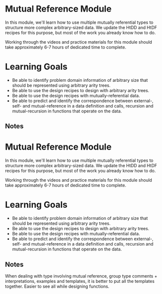 # Mutual Reference Module

In this module, we'll learn how to use multiple mutually referential types to structure more complex arbitrary-sized data. We update the HtDD and HtDF recipes for this purpose, but most of the work you already know how to do.

Working through the videos and practice materials for this module should take approximately 6-7 hours of dedicated time to complete.

# Learning Goals

- Be able to identify problem domain information of arbitrary size that should be represented using arbitrary arity trees.
- Be able to use the design recipes to design with arbitrary arity trees.
- Be able to use the design recipes with mutually-referential data.
- Be able to predict and identify the correspondence between external-, self- and mutual-reference in a data definition and calls, recursion and mutual-recursion in functions that operate on the data.

## Notes

# Mutual Reference Module

In this module, we'll learn how to use multiple mutually referential types to structure more complex arbitrary-sized data. We update the HtDD and HtDF recipes for this purpose, but most of the work you already know how to do.

Working through the videos and practice materials for this module should take approximately 6-7 hours of dedicated time to complete.

# Learning Goals

- Be able to identify problem domain information of arbitrary size that should be represented using arbitrary arity trees.
- Be able to use the design recipes to design with arbitrary arity trees.
- Be able to use the design recipes with mutually-referential data.
- Be able to predict and identify the correspondence between external-, self- and mutual-reference in a data definition and calls, recursion and mutual-recursion in functions that operate on the data.

## Notes

When dealing with type involving mutual reference, group type comments + interpretations, examples and templates, it is better to put all the templates together. Easier to see all while designing functions.
